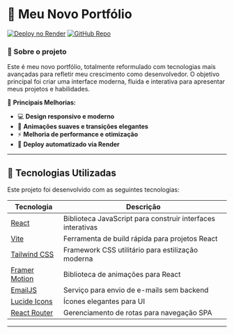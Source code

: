 # 🚀 Meu Novo Portfólio

[![Deploy no Render](https://img.shields.io/badge/Deploy-Render-blue?style=flat&logo=render)](https://SEU-LINK-AQUI.com)
[![GitHub Repo](https://img.shields.io/badge/GitHub-Repo-black?style=flat&logo=github)](https://github.com/GiovanniSguizzardi/)

### 📍 Sobre o projeto

Este é meu novo portfólio, totalmente reformulado com tecnologias mais avançadas para refletir meu crescimento como desenvolvedor. O objetivo principal foi criar uma interface moderna, fluida e interativa para apresentar meus projetos e habilidades.

📌 **Principais Melhorias:**
- 💻 **Design responsivo e moderno**
- 🎨 **Animações suaves e transições elegantes**
- ⚡ **Melhoria de performance e otimização**
- 🚀 **Deploy automatizado via Render**

---

## 🚀 **Tecnologias Utilizadas**

Este projeto foi desenvolvido com as seguintes tecnologias:

| Tecnologia | Descrição |
|------------|-----------|
| [React](https://react.dev/) | Biblioteca JavaScript para construir interfaces interativas |
| [Vite](https://vitejs.dev/) | Ferramenta de build rápida para projetos React |
| [Tailwind CSS](https://tailwindcss.com/) | Framework CSS utilitário para estilização moderna |
| [Framer Motion](https://www.framer.com/motion/) | Biblioteca de animações para React |
| [EmailJS](https://www.emailjs.com/) | Serviço para envio de e-mails sem backend |
| [Lucide Icons](https://lucide.dev/) | Ícones elegantes para UI |
| [React Router](https://reactrouter.com/) | Gerenciamento de rotas para navegação SPA |

---

